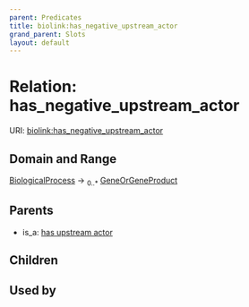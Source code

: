 ```yaml
---
parent: Predicates
title: biolink:has_negative_upstream_actor
grand_parent: Slots
layout: default
---
```


# Relation: has_negative_upstream_actor




URI: [biolink:has_negative_upstream_actor](https://w3id.org/biolink/vocab/has_negative_upstream_actor)

## Domain and Range

[BiologicalProcess](BiologicalProcess.md) ->  <sub>0..*</sub> [GeneOrGeneProduct](GeneOrGeneProduct.md)

## Parents

 *  is_a: [has upstream actor](has_upstream_actor.md)

## Children


## Used by

